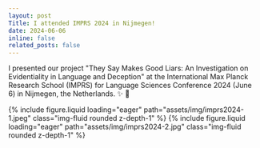 ```yaml
---
layout: post
Title: I attended IMPRS 2024 in Nijmegen!
date: 2024-06-06
inline: false
related_posts: false
---
```


I presented our project "They Say Makes Good Liars: An Investigation on Evidentiality in Language and Deception" at the International Max Planck Research School (IMPRS) for Language Sciences Conference 2024 (June 6) in Nijmegen, the Netherlands. :sparkles: :tada:

 {% include figure.liquid loading="eager" path="assets/img/imprs2024-1.jpeg" class="img-fluid rounded z-depth-1" %} 
 {% include figure.liquid loading="eager" path="assets/img/imprs2024-2.jpg" class="img-fluid rounded z-depth-1" %} 
